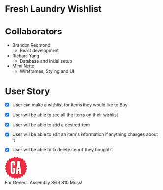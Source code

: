 # Fresh Laundry Wishlist

# Collaborators

* Brandon Redmond
  * React development
* Richard Yang
  * Database and initial setup
* Mimi Netto
  * Wireframes, Styling and UI

# User Story
- [x] User can make a wishlist for items they would like to Buy
- [x] User will be able to see all the items on their wishlist
- [x] User will be able to add a desired item
- [x] User will be able to edit an item's information if anything changes about it
- [x] User will be able to to delete item if they bought it


![ga](/public/img/gaLogo.png) <br>
For General Assembly SEIR 810 Moss!
